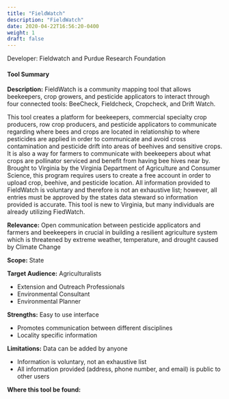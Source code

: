 ```yaml
---
title: "FieldWatch"
description: "FieldWatch"
date: 2020-04-22T16:56:20-0400
weight: 1
draft: false
---
```

Developer: Fieldwatch and Purdue Research Foundation

#### Tool Summary
**Description:** FieldWatch is a community mapping tool that allows beekeepers, crop growers, and pesticide applicators to interact through four connected tools: BeeCheck, Fieldcheck, Cropcheck, and Drift Watch.  

This tool creates a platform for beekeepers, commercial specialty crop producers, row crop producers, and pesticide applicators to communicate regarding where bees and crops are located in relationship to where pesticides are applied in order to communicate and avoid cross contamination and pesticide drift into areas of beehives and sensitive crops. It is also a way for farmers to communicate with beekeepers about what crops are pollinator serviced and benefit from having bee hives near by. Brought to Virginia by the Virginia Department of Agriculture and Consumer Science, this program requires users to create a free account in order to upload crop, beehive, and pesticide location. All information provided to FieldWatch is voluntary and therefore is not an exhaustive list; however, all entries must be approved by the states data steward so information provided is accurate. This tool is new to Virginia, but many individuals are already utilizing FiedWatch.

**Relevance:** Open communication between pesticide applicators and farmers and beekeepers in crucial in building a resilient agriculture system which is threatened by extreme weather, temperature, and drought caused by Climate Change

**Scope:** State

**Target Audience:** Agriculturalists
* Extension and Outreach Professionals
* Environmental Consultant
* Environmental Planner

**Strengths:** Easy to use interface
* Promotes communication between different disciplines
* Locality specific information

**Limitations:** Data can be added by anyone
* Information is voluntary, not an exhaustive list
* All information provided (address, phone number, and email) is public to other users

**Where this tool be found:** 
